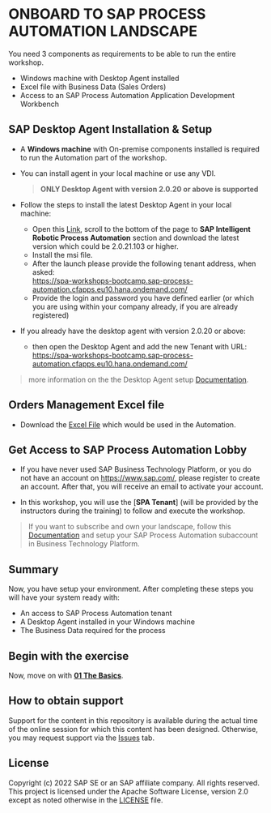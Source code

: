 # ONBOARD TO SAP PROCESS AUTOMATION LANDSCAPE

You need 3 components as requirements to be able to run the entire workshop.
   - Windows machine with Desktop Agent installed 
   - Excel file with Business Data (Sales Orders)
   - Access to an SAP Process Automation Application Development Workbench
  

## SAP Desktop Agent Installation & Setup

- A **Windows machine** with On-premise components installed is required to run the Automation part of the workshop. 
- You can install agent in your local machine or use any VDI. 
   > **ONLY Desktop Agent with version 2.0.20 or above is supported**
- Follow the steps to install the latest Desktop Agent in your local machine:
 
   - Open this [Link](https://tools.hana.ondemand.com/#cloud), scroll to the bottom of the page to **SAP Intelligent Robotic Process Automation** section and download the latest version which could be 2.0.21.103 or higher. 
   - Install the msi file.
   - After the launch please provide the following tenant address, when asked:  
      https://spa-workshops-bootcamp.sap-process-automation.cfapps.eu10.hana.ondemand.com/
   - Provide the login and password you have defined earlier (or which you are using within your company already, if you are already registered) 
 
 - If you already have the desktop agent with version 2.0.20 or above:
   -  then open the Desktop Agent and add the new Tenant with URL: https://spa-workshops-bootcamp.sap-process-automation.cfapps.eu10.hana.ondemand.com/

 
 > more information on the the Desktop Agent setup [Documentation](https://help.sap.com/viewer/a331c4ef0a9d48a89c779fd449c022e7/Cloud/en-US/860145601cc64167ac5a17089ebd7cce.html).

## Orders Management Excel file

- Download the [Excel File](../2%20Automation/SalesOrdersDetails.xlsx) which would be used in the Automation.


## Get Access to SAP Process Automation Lobby
- If you have never used SAP Business Technology Platform, or you do not have an account on https://www.sap.com/, please register to create an account. After that, you will receive an email to activate your account.

- In this workshop, you will use the [**SPA Tenant**] (will be provided by the instructors during the training) to follow and execute the workshop.

> If you want to subscribe and own your landscape, follow this [Documentation](https://help.sap.com/viewer/a331c4ef0a9d48a89c779fd449c022e7/Cloud/en-US/089a5d6f47b344e8b370460098980b9b.html) and setup your SAP Process Automation subaccount in Business Technology Platform.


## Summary

Now, you have setup your environment. After completing these steps you will have your system ready with:

- An access to SAP Process Automation tenant
- A Desktop Agent installed in your Windows machine
- The Business Data required for the process


## Begin with the exercise

Now, move on with **[01 The Basics](https://github.com/SAP-samples/process-automation-enablement/tree/main/Workshops/Workshop%20A%20-%20short/1%20The%20Basics)**.

## How to obtain support <a name="support"></a>

Support for the content in this repository is available during the actual time of the online session for which this content has been designed. Otherwise, you may request support via the [Issues](https://github.com/SAP-samples/process-automation-enablement/issues) tab.

## License <a name="license"></a>

Copyright (c) 2022 SAP SE or an SAP affiliate company. All rights reserved. This project is licensed under the Apache Software License, version 2.0 except as noted otherwise in the [LICENSE](../LICENSES/Apache-2.0.txt) file.

